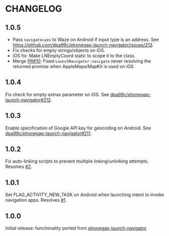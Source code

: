 # CHANGELOG

## 1.0.5
- Pass `navigate=yes` to Waze on Android if input type is an address. See https://github.com/dpa99c/phonegap-launch-navigator/issues/213.
- Fix checks for empty strings/objects on iOS.
- iOS fix: Make LNEmptyCoord static to scope it to the class.
- Merge [PR#10](https://github.com/dpa99c/react-native-launch-navigator/issues/10): Fixed `LaunchNavigator.navigate` never resolving the returned promise when AppleMaps/MapKit is used on iOS

## 1.0.4
Fix check for empty extras parameter on iOS. See [dpa99c/phonegap-launch-navigator#212](https://github.com/dpa99c/phonegap-launch-navigator/issues/212).

## 1.0.3
Enable specification of Google API key for geocoding on Android. See [dpa99c/phonegap-launch-navigator#211](https://github.com/dpa99c/phonegap-launch-navigator/issues/211).

## 1.0.2
Fix auto-linking scripts to prevent multiple linking/unlinking attempts. Resolves [#2](https://github.com/dpa99c/react-native-launch-navigator/issues/2).

## 1.0.1
Set FLAG_ACTIVITY_NEW_TASK on Android when launching intent to invoke navigation apps. Resolves [#1](https://github.com/dpa99c/react-native-launch-navigator/issues/1).

## 1.0.0
Initial release: functionality ported from [phonegap-launch-navigator](https://github.com/dpa99c/phonegap-launch-navigator)

